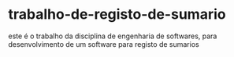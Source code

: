 # trabalho-de-registo-de-sumario
este é o trabalho da disciplina de engenharia de softwares, para desenvolvimento de um software para registo de sumarios
